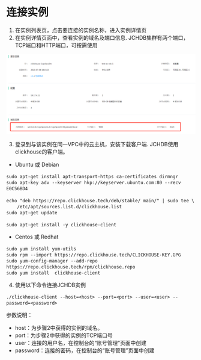# 连接实例

1. 在实例列表页，点击要连接的实例名称，进入实例详情页
2. 在实例详情页面中，查看实例的域名及端口信息. JCHDB集群有两个端口，TCP端口和HTTP端口，可按需使用

![域名信息](../../../../image/JCHDB/connect-instance.png)

3. 登录到与该实例在同一VPC中的云主机，安装下载客户端. JCHDB使用clickhouse的客户端。
- Ubuntu 或 Debian
```
sudo apt-get install apt-transport-https ca-certificates dirmngr
sudo apt-key adv --keyserver hkp://keyserver.ubuntu.com:80 --recv E0C56BD4

echo "deb https://repo.clickhouse.tech/deb/stable/ main/" | sudo tee \
    /etc/apt/sources.list.d/clickhouse.list
sudo apt-get update

sudo apt-get install -y clickhouse-client
```

- Centos 或 Redhat
```
sudo yum install yum-utils
sudo rpm --import https://repo.clickhouse.tech/CLICKHOUSE-KEY.GPG
sudo yum-config-manager --add-repo https://repo.clickhouse.tech/rpm/clickhouse.repo
sudo yum install  clickhouse-client
```


4.  使用以下命令连接JCHDB实例
```
./clickhouse-client --host=<host> --port=<port> --user=<user> --password=<password>
```

参数说明：
- host：为步骤2中获得的实例的域名。
- port：为步骤2中获得的实例的TCP端口号
- user：连接的用户名，在控制台的“账号管理”页面中创建
- password：连接的密码，在控制台的“账号管理”页面中创建

